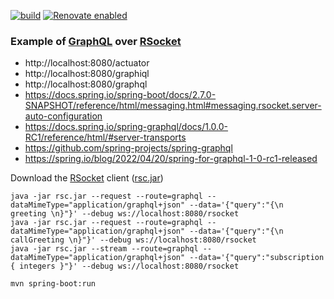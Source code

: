 [![build](https://github.com/barakb/graphql-rsocket/actions/workflows/build.yml/badge.svg)](https://github.com/barakb/graphql-rsocket/actions/workflows/build.yml)
[![Renovate enabled](https://img.shields.io/badge/renovate-enabled-brightgreen.svg)](https://renovatebot.com/)


### Example of [GraphQL](https://graphql.org/) over [RSocket](https://rsocket.io/)

* http://localhost:8080/actuator
* http://localhost:8080/graphiql
* http://localhost:8080/graphql
* https://docs.spring.io/spring-boot/docs/2.7.0-SNAPSHOT/reference/html/messaging.html#messaging.rsocket.server-auto-configuration
* https://docs.spring.io/spring-graphql/docs/1.0.0-RC1/reference/html/#server-transports
* https://github.com/spring-projects/spring-graphql
* https://spring.io/blog/2022/04/20/spring-for-graphql-1-0-rc1-released

Download the [RSocket](https://github.com/making/rsc) client ([rsc.jar](https://github.com/making/rsc/releases))

```shell
java -jar rsc.jar --request --route=graphql --dataMimeType="application/graphql+json" --data='{"query":"{\n  greeting \n}"}' --debug ws://localhost:8080/rsocket
java -jar rsc.jar --request --route=graphql --dataMimeType="application/graphql+json" --data='{"query":"{\n  callGreeting \n}"}' --debug ws://localhost:8080/rsocket
java -jar rsc.jar --stream --route=graphql --dataMimeType="application/graphql+json" --data='{"query":"subscription { integers }"}' --debug ws://localhost:8080/rsocket
```


```shell
mvn spring-boot:run
```